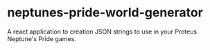 # neptunes-pride-world-generator
A react application to creation JSON strings to use in your Proteus Neptune's Pride games.
